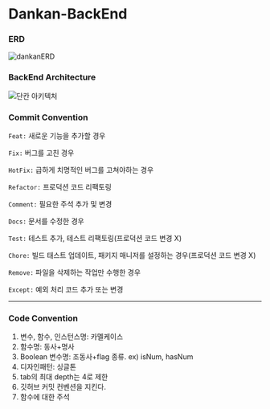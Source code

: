 # Dankan-BackEnd

### ERD
![dankanERD](https://github.com/khj1998/dankan-source/assets/80220062/33ce4d1d-7f2c-46d7-b8e7-ffc3af5acdfb)

### BackEnd Architecture
![단칸 아키텍처](https://github.com/Nestsoft-Team/Dankan-Backend/assets/80220062/6f5046dd-005e-4b54-b771-def090c654f9)


### Commit Convention

`Feat:` 새로운 기능을 추가할 경우

`Fix:` 버그를 고친 경우

`HotFix:` 급하게 치명적인 버그를 고쳐야하는 경우

`Refactor:` 프로덕션 코드 리팩토링

`Comment:` 필요한 주석 추가 및 변경

`Docs:` 문서를 수정한 경우

`Test:` 테스트 추가, 테스트 리팩토링(프로덕션 코드 변경 X)

`Chore:` 빌드 태스트 업데이트, 패키지 매니저를 설정하는 경우(프로덕션 코드 변경 X)

`Remove:` 파일을 삭제하는 작업만 수행한 경우

`Except:` 예외 처리 코드 추가 또는 변경

<hr>

### Code Convention
1. 변수, 함수, 인스턴스명: 카멜케이스
2. 함수명: 동사+명사
3. Boolean 변수명: 조동사+flag 종류. ex) isNum, hasNum
4. 디자인패턴: 싱글톤
5. tab의 최대 depth는 4로 제한
6. 깃허브 커밋 컨벤션을 지킨다.
7. 함수에 대한 주석
